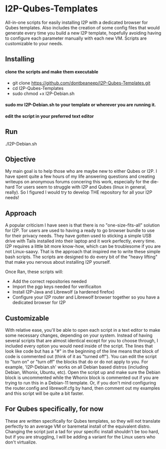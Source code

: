 # I2P-Qubes-Templates
All-in-one scripts for easily installing I2P with a dedicated browser for Qubes templates. Also includes the creation of 
some config files that would generate every time you build a new I2P template, hopefully avoiding having to configure 
each parameter manually with each new VM. Scripts are customizable to your needs.

## Installing
#### clone the scripts and make them executable
* git clone https://github.com/dontbeaneep/I2P-Qubes-Templates.git
* cd I2P-Qubes-Templates
* sudo chmod +x I2P-Debian.sh
#### sudo mv I2P-Debian.sh to your template or wherever you are running it.
#### edit the script in your preferred text editor

## Run
./I2P-Debian.sh



## Objective
My main goal is to help those who are maybe new to either Qubes or I2P. I have spent quite a few hours of my life 
answering questions and creating writeups on anonymous forums concering this work, especially for the die-hard Tor users 
seem to struggle with I2P and Qubes (linux in general, really). So I figured I would try to develop THE repository for 
all your I2P needs! 

## Approach
A popular criticism I have seen is that there is no "one-size-fits-all" solution for I2P. Tor users are used to having a
ready to go browser bundle to use for their privacy needs. They have gotten used to sticking a simple USB drive with Tails 
installed into their laptop and it work perfectly, every time. I2P requires a little bit more know-how, which can be troublesome 
if you are not Linux-saavy. That is the approach that inspired me to write these simple bash scripts. The scripts are designed 
to do every bit of the "heavy lifting" that make you nervous about installing I2P yourself.

Once Ran, these scripts will:
* Add the correct repositories needed
* Import the pgp keys needed for verificaiton
* Install I2P-Java and Librewolf (a hardened firefox)
* Configure your I2P router and Librewolf browser together so you have a dedicated browser for I2P

## Customizable
With relative ease, you'll be able to open each script in a text editor to make some necessary changes, depending on your system.
Instead of having several scripts that are almost identical except for you to choose through, I included every option you would
need inside of the script. The lines that look like code but has a "#" in the beginning of the line means that block of code is
commented out (think of it as "turned off"). You can edit the script to "turn on" or "turn off" the blocks that do or do not apply
to you. 
For example, 'I2P-Debian.sh' works on all Debian based distros (including Debian, Whonix, Ubuntu, etc). Open the script up and 
make sure the Debian block is uncommented while the Whonix block is commented out if you are trying to run this in a Debian-11 
template. Or, if you don't mind configuring the router.config and librewolf.cfg by hand, then comment out my examples and this 
script will be quite a bit faster.

## For Qubes specifically, for now
These are written specifically for Qubes templates, so they will not translate perfectly to an average VM or baremetal install
of the equivalent distro. Changing the script just a tad for your specific install shouldn't be too hard, but if you are struggling,
I will be adding a variant for the Linux users who don't virtualize.
